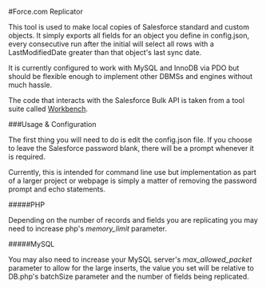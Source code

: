 #Force.com Replicator

This tool is used to make local copies of Salesforce standard and custom objects. 
It simply exports all fields for an object you define in config.json, 
every consecutive run after the initial will select all rows with a 
LastModifiedDate greater than that object's last sync date.

It is currently configured to work with MySQL and InnoDB via PDO but should be 
flexible enough to implement other DBMSs and engines without much hassle.

The code that interacts with the Salesforce Bulk API is taken from a tool suite
called [Workbench](https://github.com/ryanbrainard/forceworkbench).


###Usage & Configuration

The first thing you will need to do is edit the config.json file. 
If you choose to leave the Salesforce password blank, there will be a prompt whenever it is required.

Currently, this is intended for command line use but implementation as part of a
larger project or webpage is simply a matter of removing the password prompt and echo statements.

#####PHP

Depending on the number of records and fields you are replicating you may need
to increase php's *memory\_limit* parameter.

#####MySQL

You may also need to increase your MySQL server's *max\_allowed\_packet*
parameter to allow for the large inserts, the value you set will be relative to
DB.php's batchSize parameter and the number of fields being replicated.

